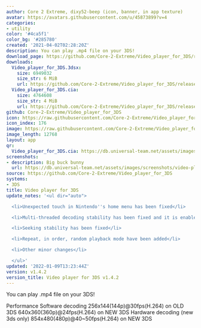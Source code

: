 ```yaml
---
author: Core 2 Extreme, dixy52-beep (icon, banner, in app texture)
avatar: https://avatars.githubusercontent.com/u/45873899?v=4
categories:
- utility
color: '#4ca5f1'
color_bg: '#285780'
created: '2021-04-02T02:28:20Z'
description: You can play .mp4 file on your 3DS!
download_page: https://github.com/Core-2-Extreme/Video_player_for_3DS/releases
downloads:
  Video_player_for_3DS.3dsx:
    size: 6949032
    size_str: 6 MiB
    url: https://github.com/Core-2-Extreme/Video_player_for_3DS/releases/download/v1.4.2/Video_player_for_3DS.3dsx
  Video_player_for_3DS.cia:
    size: 4764608
    size_str: 4 MiB
    url: https://github.com/Core-2-Extreme/Video_player_for_3DS/releases/download/v1.4.2/Video_player_for_3DS.cia
github: Core-2-Extreme/Video_player_for_3DS
icon: https://raw.githubusercontent.com/Core-2-Extreme/Video_player_for_3DS/main/resource/icon.png
icon_index: 176
image: https://raw.githubusercontent.com/Core-2-Extreme/Video_player_for_3DS/main/resource/banner.png
image_length: 12768
layout: app
qr:
  Video_player_for_3DS.cia: https://db.universal-team.net/assets/images/qr/video_player_for_3ds-cia.png
screenshots:
- description: Big buck bunny
  url: https://db.universal-team.net/assets/images/screenshots/video-player-for-3ds/big-buck-bunny.png
source: https://github.com/Core-2-Extreme/Video_player_for_3DS
systems:
- 3DS
title: Video player for 3DS
update_notes: '<ul dir="auto">

  <li>Unexpected touch in Nintendo''s home menu has been fixed</li>

  <li>Multi-threaded decoding stability has been fixed and it is enabled by default</li>

  <li>Seeking stability has been fixed</li>

  <li>Repeat, in order, random playback mode have been added</li>

  <li>Other minor changes</li>

  </ul>'
updated: '2022-01-09T13:23:44Z'
version: v1.4.2
version_title: Video player for 3DS v1.4.2
---
```

You can play .mp4 file on your 3DS!

Performance
Software decoding
256x144(144p)@30fps(H.264) on OLD 3DS
640x360(360p)@24fps(H.264) on NEW 3DS
Hardware decoding (new 3ds only)
854x480(480p)@40~50fps(H.264) on NEW 3DS